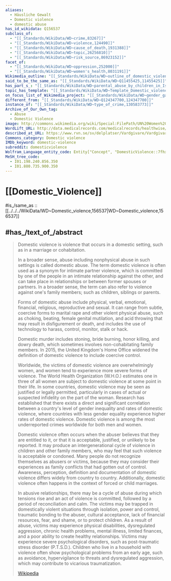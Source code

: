 ```yaml
---
aliases:
  - Häusliche Gewalt
  - Domestic violence
  - domestic abuse
has_id_wikidata: Q156537
subclass_of:
  - "[[_Standards/WikiData/WD~crime,83267]]"
  - "[[_Standards/WikiData/WD~violence,124490]]"
  - "[[_Standards/WikiData/WD~cause_of_death,1931388]]"
  - "[[_Standards/WikiData/WD~topic,26256810]]"
  - "[[_Standards/WikiData/WD~risk_source,86923152]]"
facet_of:
  - "[[_Standards/WikiData/WD~oppression,252000]]"
  - "[[_Standards/WikiData/WD~women's_health,8031191]]"
Wikimedia_outline: "[[_Standards/WikiData/WD~outline_of_domestic_violence,7112609]]"
said_to_be_the_same_as: "[[_Standards/WikiData/WD~Q11455425,11455425]]"
has_part_s_: "[[_Standards/WikiData/WD~parental_abuse_by_children_in_Islam,12227478]]"
topic_has_template: "[[_Standards/WikiData/WD~Template_Domestic_violence,22767157]]"
on_focus_list_of_Wikimedia_project: "[[_Standards/WikiData/WD~gender_gap_on_Dutch_Wikipedia,60687720]]"
different_from: "[[_Standards/WikiData/WD~Q124347700,124347700]]"
instance_of: "[[_Standards/WikiData/WD~type_of_crime,130583773]]"
Archive_of_Our_Own_tag:
  - Abuse
  - Domestic Violence
image: http://commons.wikimedia.org/wiki/Special:FilePath/UN%20Women%20-%20Domestic-violence.png
WordLift_URL: http://data.medicalrecords.com/medicalrecords/healthwise/domestic_violence
described_at_URL: https://www.rvn.se/sv/delplatser/Vardgivare/Vardgivarwebb/kunskapsstod-och-rutiner/vald-i-nara-relation/
Commons_category: Domestic violence
IMDb_keyword: domestic-violence
subreddit: domesticviolence
Wolfram_Language_entity_code: Entity["Concept", "DomesticViolence::7fhx8"]
MeSH_tree_code:
  - I01.198.240.856.350
  - I01.880.735.900.350
---
```


# [[Domestic_Violence]] 

#is_/same_as :: [[../../../WikiData/WD~Domestic_violence,156537|WD~Domestic_violence,156537]] 

## #has_/text_of_/abstract 

> Domestic violence is violence that occurs in a domestic setting, 
> such as in a marriage or cohabitation. 
> 
> In a broader sense, abuse including nonphysical abuse in such settings is called domestic abuse. 
> The term domestic violence is often used as a synonym for intimate partner violence, 
> which is committed by one of the people in an intimate relationship against the other, 
> and can take place in relationships or between former spouses or partners. 
> In a broader sense, the term can also refer to violence against one's family members; 
> such as children, siblings or parents.
>
> Forms of domestic abuse include physical, verbal, emotional, financial, religious, reproductive and sexual. 
> It can range from subtle, coercive forms to marital rape and other violent physical abuse, 
> such as choking, beating, female genital mutilation, and acid throwing 
> that may result in disfigurement or death, 
> and includes the use of technology to harass, control, monitor, stalk or hack. 
> 
> Domestic murder includes stoning, bride burning, honor killing, 
> and dowry death, which sometimes involves non-cohabitating family members. 
> In 2015, the United Kingdom's Home Office widened the definition of domestic violence 
> to include coercive control.
>
> Worldwide, the victims of domestic violence are overwhelmingly women, and women tend to experience more severe forms of violence. The World Health Organization (W.H.O.) estimates one in three of all women are subject to domestic violence at some point in their life. In some countries, domestic violence may be seen as justified or legally permitted, particularly in cases of actual or suspected infidelity on the part of the woman. Research has established that there exists a direct and significant correlation between a country's level of gender inequality and rates of domestic violence, where countries with less gender equality experience higher rates of domestic violence. Domestic violence is among the most underreported crimes worldwide for both men and women. 
>
> Domestic violence often occurs when the abuser believes that they are entitled to it, or that it is acceptable, justified, or unlikely to be reported. It may produce an intergenerational cycle of violence in children and other family members, who may feel that such violence is acceptable or condoned. Many people do not recognize themselves as abusers or victims, because they may consider their experiences as family conflicts that had gotten out of control. Awareness, perception, definition and documentation of domestic violence differs widely from country to country. Additionally, domestic violence often happens in the context of forced or child marriages.
>
> In abusive relationships, there may be a cycle of abuse during which tensions rise and an act of violence is committed, followed by a period of reconciliation and calm. The victims may be trapped in domestically violent situations through isolation, power and control, traumatic bonding to the abuser, cultural acceptance, lack of financial resources, fear, and shame, or to protect children. As a result of abuse, victims may experience physical disabilities, dysregulated aggression, chronic health problems, mental illness, limited finances, and a poor ability to create healthy relationships. Victims may experience severe psychological disorders, such as post-traumatic stress disorder (P.T.S.D.). Children who live in a household with violence often show psychological problems from an early age, such as avoidance, hypervigilance to threats and dysregulated aggression, which may contribute to vicarious traumatization.
>
> [Wikipedia](https://en.wikipedia.org/wiki/Domestic%20violence) 

